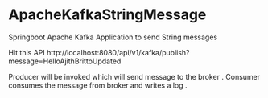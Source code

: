 # ApacheKafkaStringMessage
Springboot Apache Kafka Application to send String messages

Hit this API
http://localhost:8080/api/v1/kafka/publish?message=HelloAjithBrittoUpdated

Producer will be invoked which will send message to the broker .
Consumer consumes the message from broker and writes a log .
